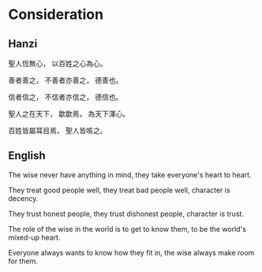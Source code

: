 # Consideration

## Hanzi

聖人恆無心，
以百姓之心為心。

善者善之，
不善者亦善之，
德善也。

信者信之，
不信者亦信之，
德信也。

聖人之在天下，
歙歙焉，
為天下渾心。

百姓皆屬耳目焉，
聖人皆咳之。

## English

The wise never have anything in mind,
they take everyone's heart to heart.

They treat good people well,
they treat bad people well,
character is decency.

They trust honest people,
they trust dishonest people,
character is trust.

The role of the wise in the world
is to get to know them,
to be the world's mixed-up heart.

Everyone always wants to know how they fit in,
the wise always make room for them.
